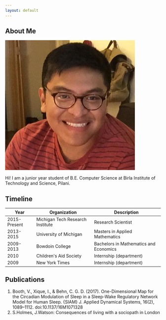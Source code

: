 ```yaml
---
layout: default
---
```


## About Me

<img class="profile-picture" src="profile_pic.jpeg">

Hi! I am a junior year student of B.E. Computer Science at Birla Institute of Technology and Science, Pilani.


## Timeline

Year | Organization | Description
-----|-------|--------
2015-Present | Michigan Tech Research Institute | Research Scientist
2013-2015 | University of Michigan | Masters in Applied Mathematics
2009-2013 | Bowdoin College | Bachelors in Mathematics and Economics
2010 | Children's Aid Society | Internship (department)
2009 | New York Times | Internship (department)

## Publications

1. Booth, V., Xique, I., & Behn, C. G. D. (2017). One-Dimensional Map for the Circadian Modulation of Sleep in a Sleep-Wake Regulatory Network Model for Human Sleep. {SIAM} J. Applied Dynamical Systems, 16(2), 1089–1112. doi:10.1137/16M1071328
2. S.Holmes, J.Watson: Consequences of living with a sociopath in London
